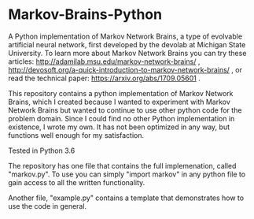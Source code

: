 # Markov-Brains-Python
A Python implementation of Markov Network Brains, a type of evolvable artificial neural network, first developed by the devolab at Michigan State University. To learn more about Markov Network Brains you can try these articles: http://adamilab.msu.edu/markov-network-brains/  ,  http://devosoft.org/a-quick-introduction-to-markov-network-brains/  , or read the technical paper: https://arxiv.org/abs/1709.05601 . 

This repository contains a python implementation of Markov Network Brains, which I created because I wanted to experiment with Markov Network Brains but wanted to continue to use other python code for the problem domain. Since I could find no other Python implementation in existence, I wrote my own. It has not been optimized in any way, but functions well enough for my satisfaction. 

Tested in Python 3.6

The repository has one file that contains the full implemenation, called "markov.py". To use you can simply "import markov" in any python file to gain access to all the written functionality. 

Another file, "example.py" contains a template that demonstrates how to use the code in general. 

